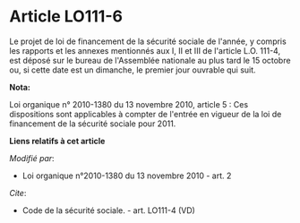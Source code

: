 # Article LO111-6

Le projet de loi de financement de la sécurité sociale de l'année, y compris les rapports et les annexes mentionnés aux I, II
et III de l'article L.O. 111-4, est déposé sur le bureau de l'Assemblée nationale au plus tard le 15 octobre ou, si cette
date est un dimanche, le premier jour ouvrable qui suit.

**Nota:**

Loi organique n° 2010-1380 du 13 novembre 2010, article 5 : Ces dispositions sont applicables à compter de l'entrée en
vigueur de la loi de financement de la sécurité sociale pour 2011.

**Liens relatifs à cet article**

_Modifié par_:

  - Loi organique n°2010-1380 du 13 novembre 2010 - art. 2

_Cite_:

  - Code de la sécurité sociale. - art. LO111-4 (VD)
